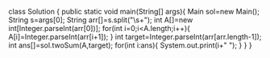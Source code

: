 
class Solution {
	public static void main(String[] args){
		Main sol=new Main();
		String s=args[0];
		String arr[]=s.split("\\s+");
		int A[]=new int[Integer.parseInt(arr[0])];
		for(int i=0;i<A.length;i++){
			A[i]=Integer.parseInt(arr[i+1]);
		}
		int target=Integer.parseInt(arr[arr.length-1]);
		int ans[]=sol.twoSum(A,target);
		for(int i:ans){
			System.out.print(i+" ");
		}
	}
}


